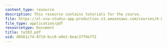 ```yaml
---
content_type: resource
description: This resource contains tutorials for the course.
file: https://ol-ocw-studio-app-production.s3.amazonaws.com/courses/6-041-probabilistic-systems-analysis-and-applied-probability-spring-2006/d0561c740719bcc9a9e16eac37f0e7f2_tut03.pdf
file_type: application/pdf
resourcetype: Document
title: tut03.pdf
uid: d0561c74-0719-bcc9-a9e1-6eac37f0e7f2
---
```

